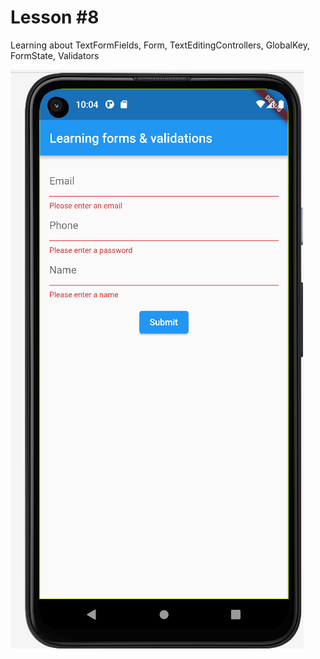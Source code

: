# Lesson #8

Learning about TextFormFields, Form, TextEditingControllers, GlobalKey, FormState, Validators

![Logo](output.png)
